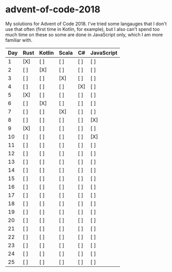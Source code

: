 # advent-of-code-2018
My solutions for Advent of Code 2018. I've tried some langauges that I don't use that often (first time in Kotlin, for example), but I also can't spend too much time on these so some are done in JavaScript only, which I am more familiar with.

| Day | Rust | Kotlin | Scala | C#  | JavaScript|
| --- | ---- | ------ | ----- | --- | --------- |
| 1   |  [X] |   [ ]  |  [ ]  | [ ] |    [ ]    |
| 2   |  [ ] |   [X]  |  [ ]  | [ ] |    [ ]    |
| 3   |  [ ] |   [ ]  |  [X]  | [ ] |    [ ]    |
| 4   |  [ ] |   [ ]  |  [ ]  | [X] |    [ ]    |
| 5   |  [X] |   [ ]  |  [ ]  | [ ] |    [ ]    |
| 6   |  [ ] |   [X]  |  [ ]  | [ ] |    [ ]    |
| 7   |  [ ] |   [ ]  |  [X]  | [ ] |    [ ]    |
| 8   |  [ ] |   [ ]  |  [ ]  | [ ] |    [X]    |
| 9   |  [X] |   [ ]  |  [ ]  | [ ] |    [ ]    |
| 10  |  [ ] |   [ ]  |  [ ]  | [ ] |    [X]    |
| 11  |  [ ] |   [ ]  |  [ ]  | [ ] |    [ ]    |
| 12  |  [ ] |   [ ]  |  [ ]  | [ ] |    [ ]    |
| 13  |  [ ] |   [ ]  |  [ ]  | [ ] |    [ ]    |
| 14  |  [ ] |   [ ]  |  [ ]  | [ ] |    [ ]    |
| 15  |  [ ] |   [ ]  |  [ ]  | [ ] |    [ ]    |
| 16  |  [ ] |   [ ]  |  [ ]  | [ ] |    [ ]    |
| 17  |  [ ] |   [ ]  |  [ ]  | [ ] |    [ ]    |
| 18  |  [ ] |   [ ]  |  [ ]  | [ ] |    [ ]    |
| 19  |  [ ] |   [ ]  |  [ ]  | [ ] |    [ ]    |
| 20  |  [ ] |   [ ]  |  [ ]  | [ ] |    [ ]    |
| 21  |  [ ] |   [ ]  |  [ ]  | [ ] |    [ ]    |
| 22  |  [ ] |   [ ]  |  [ ]  | [ ] |    [ ]    |
| 23  |  [ ] |   [ ]  |  [ ]  | [ ] |    [ ]    |
| 24  |  [ ] |   [ ]  |  [ ]  | [ ] |    [ ]    |
| 25  |  [ ] |   [ ]  |  [ ]  | [ ] |    [ ]    |